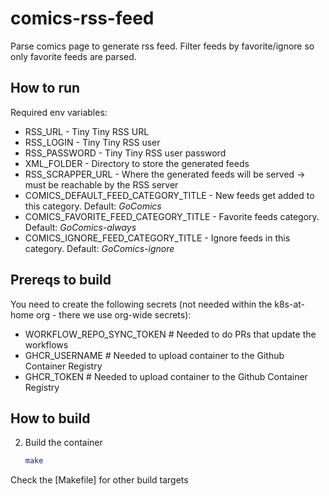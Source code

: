 # comics-rss-feed

Parse comics page to generate rss feed. Filter feeds by favorite/ignore so only favorite feeds are parsed.

## How to run

Required env variables:
- RSS_URL - Tiny Tiny RSS URL
- RSS_LOGIN - Tiny Tiny RSS user
- RSS_PASSWORD - Tiny Tiny RSS user password
- XML_FOLDER - Directory to store the generated feeds
- RSS_SCRAPPER_URL - Where the generated feeds will be served -> must be reachable by the RSS server
- COMICS_DEFAULT_FEED_CATEGORY_TITLE - New feeds get added to this category. Default: _GoComics_
- COMICS_FAVORITE_FEED_CATEGORY_TITLE - Favorite feeds category. Default: _GoComics-always_
- COMICS_IGNORE_FEED_CATEGORY_TITLE - Ignore feeds in this category. Default: _GoComics-ignore_

## Prereqs to build

You need to create the following secrets (not needed within the k8s-at-home org - there we use org-wide secrets):
- WORKFLOW_REPO_SYNC_TOKEN # Needed to do PRs that update the workflows
- GHCR_USERNAME # Needed to upload container to the Github Container Registry
- GHCR_TOKEN # Needed to upload container to the Github Container Registry

## How to build

2. Build the container
    ```bash
    make
    ```

Check the [Makefile] for other build targets


